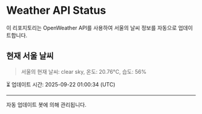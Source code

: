 
# Weather API Status

이 리포지토리는 OpenWeather API를 사용하여 서울의 날씨 정보를 자동으로 업데이트합니다.

## 현재 서울 날씨
> 서울의 현재 날씨: clear sky, 온도: 20.76°C, 습도: 56%

⏳ 업데이트 시간: 2025-09-22 01:00:34 (UTC)

---
자동 업데이트 봇에 의해 관리됩니다.
